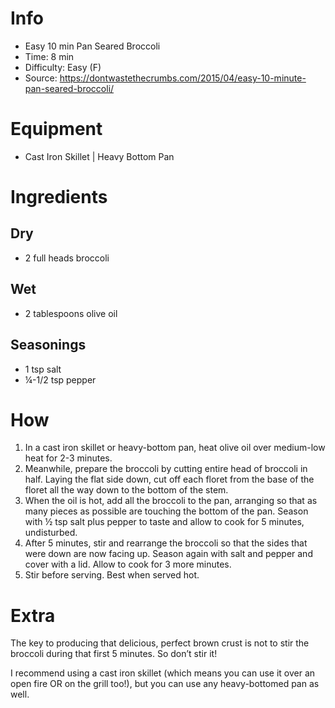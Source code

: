 # Info
- Easy 10 min Pan Seared Broccoli
- Time: 8 min
- Difficulty: Easy (F)
- Source: https://dontwastethecrumbs.com/2015/04/easy-10-minute-pan-seared-broccoli/

# Equipment
- Cast Iron Skillet | Heavy Bottom Pan

# Ingredients
## Dry
- 2 full heads broccoli
## Wet
- 2 tablespoons olive oil
## Seasonings
- 1 tsp salt
- ¼-1/2 tsp pepper

# How
1. In a cast iron skillet or heavy-bottom pan, heat olive oil over medium-low heat for 2-3 minutes.
2. Meanwhile, prepare the broccoli by cutting entire head of broccoli in half. Laying the flat side down, cut off each floret from the base of the floret all the way down to the bottom of the stem.
3. When the oil is hot, add all the broccoli to the pan, arranging so that as many pieces as possible are touching the bottom of the pan. Season with ½ tsp salt plus pepper to taste and allow to cook for 5 minutes, undisturbed.
4. After 5 minutes, stir and rearrange the broccoli so that the sides that were down are now facing up. Season again with salt and pepper and cover with a lid. Allow to cook for 3 more minutes.
5. Stir before serving. Best when served hot.

# Extra
The key to producing that delicious, perfect brown crust is not to stir the broccoli during that first 5 minutes. So don’t stir it!

I recommend using a cast iron skillet (which means you can use it over an open fire OR on the grill too!), but you can use any heavy-bottomed pan as well.
